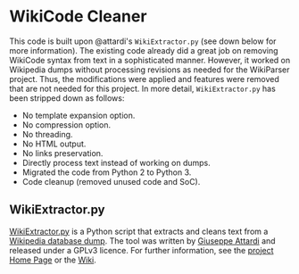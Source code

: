 # WikiCode Cleaner
This code is built upon @attardi's `WikiExtractor.py` (see down below for more information). The existing code already did a great job on removing WikiCode syntax from text in a sophisticated manner. However, it worked on Wikipedia dumps without processing revisions as needed for the WikiParser project. Thus, the modifications were applied and features were removed that are not needed for this project. In more detail, `WikiExtractor.py` has been stripped down as follows:

* No template expansion option.
* No compression option.
* No threading.
* No HTML output.
* No links preservation.
* Directly process text instead of working on dumps.
* Migrated the code from Python 2 to Python 3.
* Code cleanup (removed unused code and SoC).

## WikiExtractor.py
[WikiExtractor.py](http://medialab.di.unipi.it/wiki/Wikipedia_Extractor) is a Python script that extracts and cleans text from a [Wikipedia database dump](http://download.wikimedia.org/). The tool was written by [Giuseppe Attardi](https://github.com/attardi) and released under a GPLv3 licence. For further information, see the [project Home Page](http://medialab.di.unipi.it/wiki/Wikipedia_Extractor) or the [Wiki](https://github.com/attardi/wikiextractor/wiki).
